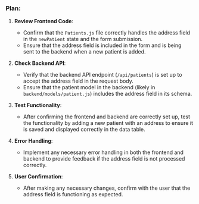 ### Plan:
1. **Review Frontend Code**:
   - Confirm that the `Patients.js` file correctly handles the address field in the `newPatient` state and the form submission.
   - Ensure that the address field is included in the form and is being sent to the backend when a new patient is added.

2. **Check Backend API**:
   - Verify that the backend API endpoint (`/api/patients`) is set up to accept the address field in the request body.
   - Ensure that the patient model in the backend (likely in `backend/models/patient.js`) includes the address field in its schema.

3. **Test Functionality**:
   - After confirming the frontend and backend are correctly set up, test the functionality by adding a new patient with an address to ensure it is saved and displayed correctly in the data table.

4. **Error Handling**:
   - Implement any necessary error handling in both the frontend and backend to provide feedback if the address field is not processed correctly.

5. **User Confirmation**:
   - After making any necessary changes, confirm with the user that the address field is functioning as expected.
